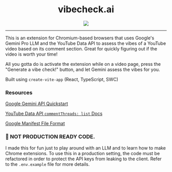 <h1 align="center">vibecheck.ai</h1>

<div align="center">
  <img src="https://github.com/mikeploythai/vibe-check/assets/110638329/bc052cae-9e42-4a12-a033-34e3b00f0314" />
</div>

***

This is an extension for Chromium-based browsers that uses Google's Gemini Pro LLM and the YouTube Data API to assess the vibes of a YouTube video based on its comment section. Great for quickly figuring out if the video is worth your time!

All you gotta do is activate the extension while on a video page, press the "Generate a vibe check!" button, and let Gemini assess the vibes for you.

Built using `create-vite-app` (React, TypeScript, SWC)

### Resources

[Google Gemini API Quickstart](https://ai.google.dev/tutorials/node_quickstart)

[YouTube Data API `commentThreads: list` Docs](https://developers.google.com/youtube/v3/docs/commentThreads/list)

[Google Manifest File Format](https://developer.chrome.com/docs/extensions/reference/manifest)

### 🚨 NOT PRODUCTION READY CODE.

I made this for fun just to play around with an LLM and to learn how to make Chrome extensions. To use this in a production setting, the code must be refactored in order to protect the API keys from leaking to the client. Refer to the `.env.example` file for more details.
